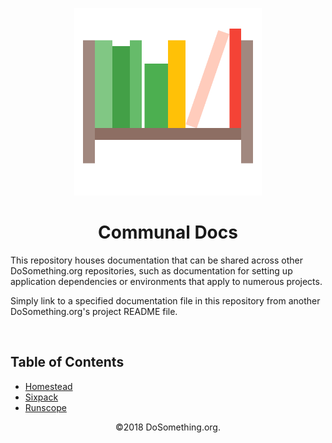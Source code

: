 <p align="center">
  <img alt="documentation shelf icon" src="https://raw.githubusercontent.com/DoSomething/communal-docs/master/assets/document_library_shelf.png" width="300">
</p>

<h1 align="center">Communal Docs</h1>

This repository houses documentation that can be shared across other DoSomething.org repositories, such as documentation for setting up application dependencies or environments that apply to numerous projects.

Simply link to a specified documentation file in this repository from another DoSomething.org's project README file.

<br />


## Table of Contents

- [Homestead](https://github.com/DoSomething/communal-docs/tree/master/Homestead)
- [Sixpack](https://github.com/DoSomething/communal-docs/tree/master/Sixpack)
- [Runscope](https://github.com/DoSomething/communal-docs/tree/master/Runscope)

<p align="center">©2018 DoSomething.org.</p>
